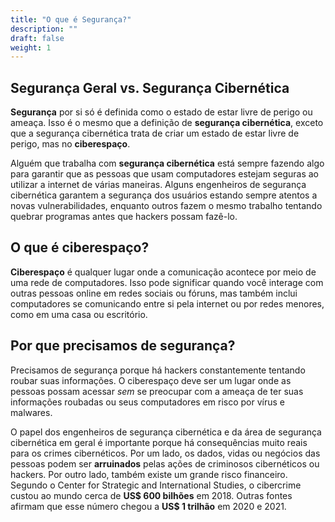 ```yaml
---
title: "O que é Segurança?"
description: ""
draft: false
weight: 1
---
```


## Segurança Geral vs. Segurança Cibernética
**Segurança** por si só é definida como o estado de estar livre de perigo ou ameaça. Isso é o mesmo que a definição de **segurança cibernética**, exceto que a segurança cibernética trata de criar um estado de estar livre de perigo, mas no **ciberespaço**.

Alguém que trabalha com **segurança cibernética** está sempre fazendo algo para garantir que as pessoas que usam computadores estejam seguras ao utilizar a internet de várias maneiras. Alguns engenheiros de segurança cibernética garantem a segurança dos usuários estando sempre atentos a novas vulnerabilidades, enquanto outros fazem o mesmo trabalho tentando quebrar programas antes que hackers possam fazê-lo.

## O que é ciberespaço?
**Ciberespaço** é qualquer lugar onde a comunicação acontece por meio de uma rede de computadores. Isso pode significar quando você interage com outras pessoas online em redes sociais ou fóruns, mas também inclui computadores se comunicando entre si pela internet ou por redes menores, como em uma casa ou escritório.

## Por que precisamos de segurança?
Precisamos de segurança porque há hackers constantemente tentando roubar suas informações. O ciberespaço deve ser um lugar onde as pessoas possam acessar *sem* se preocupar com a ameaça de ter suas informações roubadas ou seus computadores em risco por vírus e malwares.

O papel dos engenheiros de segurança cibernética e da área de segurança cibernética em geral é importante porque há consequências muito reais para os crimes cibernéticos. Por um lado, os dados, vidas ou negócios das pessoas podem ser **arruinados** pelas ações de criminosos cibernéticos ou hackers. Por outro lado, também existe um grande risco financeiro. Segundo o Center for Strategic and International Studies, o cibercrime custou ao mundo cerca de **US$ 600 bilhões** em 2018. Outras fontes afirmam que esse número chegou a **US$ 1 trilhão** em 2020 e 2021.